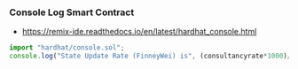 ### Console Log Smart Contract
* https://remix-ide.readthedocs.io/en/latest/hardhat_console.html

``` javascript
import "hardhat/console.sol";
console.log("State Update Rate (FinneyWei) is", (consultancyrate*1000)/(1 ether));
```
